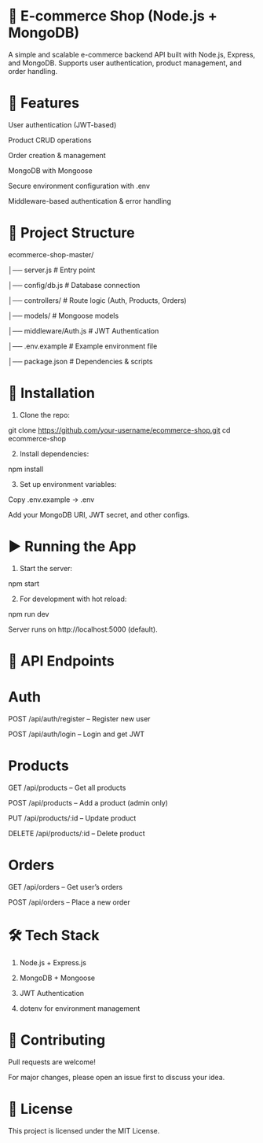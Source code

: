 # 🛒 E-commerce Shop (Node.js + MongoDB)

A simple and scalable e-commerce backend API built with Node.js, Express, and MongoDB.
Supports user authentication, product management, and order handling.


# 🚀 Features

User authentication (JWT-based)

Product CRUD operations

Order creation & management

MongoDB with Mongoose

Secure environment configuration with .env

Middleware-based authentication & error handling

# 📂 Project Structure

ecommerce-shop-master/

│── server.js          # Entry point

│── config/db.js       # Database connection

│── controllers/       # Route logic (Auth, Products, Orders)

│── models/            # Mongoose models

│── middleware/Auth.js # JWT Authentication

│── .env.example       # Example environment file

│── package.json       # Dependencies & scripts


# 🔧 Installation

1. Clone the repo:

git clone https://github.com/your-username/ecommerce-shop.git
cd ecommerce-shop


2. Install dependencies:

npm install


3. Set up environment variables:

Copy .env.example → .env

Add your MongoDB URI, JWT secret, and other configs.


# ▶️ Running the App

1. Start the server:

npm start


2. For development with hot reload:

npm run dev

Server runs on http://localhost:5000
 (default).

# 📌 API Endpoints
# Auth

POST /api/auth/register – Register new user

POST /api/auth/login – Login and get JWT

# Products

GET /api/products – Get all products

POST /api/products – Add a product (admin only)

PUT /api/products/:id – Update product

DELETE /api/products/:id – Delete product

# Orders

GET /api/orders – Get user’s orders

POST /api/orders – Place a new order


# 🛠️ Tech Stack

1. Node.js + Express.js

2. MongoDB + Mongoose

3. JWT Authentication

4. dotenv for environment management

# 🤝 Contributing

Pull requests are welcome!

For major changes, please open an issue first to discuss your idea.

# 📄 License

This project is licensed under the MIT License.
